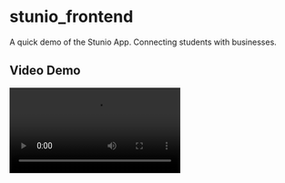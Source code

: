 # stunio_frontend

A quick demo of the Stunio App. Connecting students with businesses.

## Video Demo
![application_running](docs/video_demo.webm)
